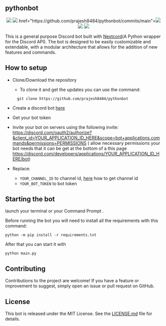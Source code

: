 ## pythonbot

<p align="center">
<a href="https://github.com/prajesh8484/pythonbot"><img src="https://img.shields.io/github/languages/code-size/prajesh8484/pythonbot"></a>
<a herf="https://github.com/nextcord/nextcord"><img src="https://img.shields.io/pypi/pyversions/nextcord"></a> href="https://github.com/prajesh8484/pythonbot/commits/main"><img src="https://img.shields.io/github/last-commit/prajesh8484/pythonbot"></a>
<a href="https://github.com/prajesh8484/pythonbot/releases/"><img src="https://img.shields.io/github/v/release/prajesh8484/pythonbot"></a>
<a href="https://github.com/prajesh8484/pythonbot/blob/3229b471a5772099e285e18282439e8b061ae9ba/LICENSE.md"><img src="https://img.shields.io/github/license/prajesh8484/pythonbot"></a>
</p>

This is a general purpose Discord bot built with [Nextcord](https://github.com/nextcord/nextcord)(A Python wrapper for the Discord API). The bot is designed to be easily customizable and extendable, with a modular architecture that allows for the addition of new features and commands. 

## How to setup

* Clone/Download the repository
    * To clone it and get the updates you can use the command:
    ```
      git clone https://github.com/prajesh8484/pythonbot
    ```
* Create a discord bot [here](https://discord.com/developers/applications)
* Get your bot token
* Invite your bot on servers using the following invite:
  https://discord.com/oauth2/authorize?&client_id=YOUR_APPLICATION_ID_HERE&scope=bot+applications.commands&permissions=PERMISSIONS (
  allow necessary permissions your bot needs that it can be get at the bottom of a this
  page https://discord.com/developers/applications/YOUR_APPLICATION_ID_HERE/bot)

* Replace:
   * `YOUR_CHANNEL_ID` to channel id, [here](https://support.discord.com/hc/en-us/articles/206346498-Where-can-I-find-my-User-Server-Message-ID-) how to get channel id
   * `YOUR_BOT_TOKEN` to bot token 
## Starting the bot

launch your terminal or your Command Prompt
.

Before running the bot you will need to install all the requirements with this command:

```
python -m pip install -r requirements.txt
```

After that you can start it with

```
python main.py
```
## Contributing
Contributions to the project are welcome! If you have a feature or improvement to suggest, simply open an issue or pull request on GitHub.

## License
This bot is released under the MIT License. See the [LICENSE.md](LICENSE.md) file for details.
